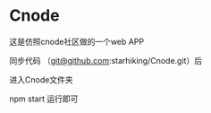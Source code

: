 # Cnode 
这是仿照cnode社区做的一个web APP

同步代码 （git@github.com:starhiking/Cnode.git）后

进入Cnode文件夹

npm start 运行即可
